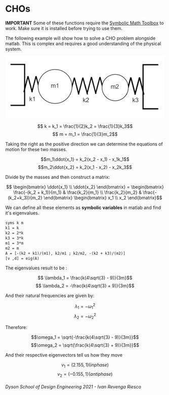 # CHOs

**IMPORTANT** Some of these functions require the [Symbolic Math Toolbox](https://uk.mathworks.com/products/symbolic.html) to work. Make sure it is installed before trying to use them.

The following example will show how to solve a CHO problem alongside matlab. This is complex and requires a good understanding of the physical system.

![imagen](images/imagen.jpg)

$$ k = k_1 = \frac{1}{2}k_2 = \frac{1}{3}k_3$$
$$ m = m_1 = \frac{1}{3}m_2$$

Taking the right as the positive direction we can determine the equations of motion for these two masses.

$$m_1\ddot{x_1} = k_2(x_2 - x_1) - x_1k_1$$
$$m_2\ddot{x_2} = k_2(x_1 - x_2) - x_2k_3$$

Divide by the masses and then construct a matrix:

$$ \begin{bmatrix}
\ddot{x_1}  \\
\ddot{x_2}
\end{bmatrix} =
\begin{bmatrix}
\frac{-(k_2 + k_1)}{m_1} & \frac{k_2}{m_1} \\
\frac{k_2}{m_2} & \frac{-(k_2+k_3)}{m_2} 
\end{bmatrix}
\begin{bmatrix}
x_1 \\
x_2
\end{bmatrix}$$

We can define all these elements as **symbolic variables** in matlab and find it's eigenvalues.

```matlab:Code
syms k m
k1 = k
k2 = 2*k
k3 = 3*k
m1 = 3*m
m2 = m
A = [-(k2 + k1)/(m1), k2/m1 ; k2/m2, -(k2 + k3)/(m2)]
[v ,d] = eig(A)
```

The eigenvalues result to be :

$$ \lambda_1 = \frac{k(4\sqrt{3} - 9)}{3m}$$
$$ \lambda_2 = -\frac{k(4\sqrt{3} + 9)}{3m}$$

And their natural frequencies are given by:

$$ \lambda_1 = -\omega_1^2$$
$$ \lambda_2 = -\omega_2^2$$

Therefore:

$$\omega_1 = \sqrt{-\frac{k(4\sqrt{3} - 9)}{3m}}$$
$$\omega_2 = \sqrt{\frac{k(4\sqrt{3} + 9)}{3m}}$$


And their respective eigenvectors tell us how they move

$$v_1 = (2.155,1) (in phase)$$
$$v_2 = (-0.155, 1) (antiphase)$$


###### Dyson School of Design Engineering 2021 - Ivan Revenga Riesco



